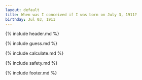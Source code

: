 ```yaml
---
layout: default
title: When was I conceived if I was born on July 3, 1911?
birthday: Jul 03, 1911
---
```


{% include header.md %}

{% include guess.md %}

{% include calculate.md %}

{% include safety.md %}

{% include footer.md %}



